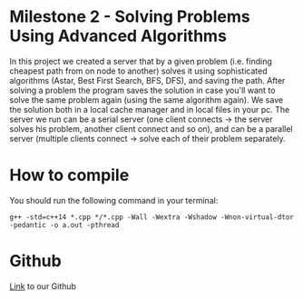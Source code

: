 # Milestone 2 - Solving Problems Using Advanced Algorithms
In this project we created a server that by a given problem (i.e. finding cheapest path from on node to another) solves it using sophisticated algorithms (Astar, Best First Search, BFS, DFS), and saving the path.
After solving a problem the program saves the solution in case you'll want to solve the same problem again (using the same algorithm again). We save the solution both in a local cache manager and in local files in your pc.
The server we run can be a serial server (one client connects -> the server solves his problem, another client connect and so on), and can be a parallel server (multiple clients connect -> solve each of their problem separately.


# How to compile
You should run the following command in your terminal:
```
g++ -std=c++14 *.cpp */*.cpp -Wall -Wextra -Wshadow -Wnon-virtual-dtor -pedantic -o a.out -pthread
```
# Github
[Link](https://github.com/eladg7/Milestone_2) to our Github
